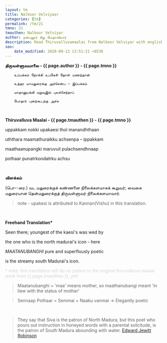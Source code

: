 ```yaml
---
layout: tm
title: Nalkoor Velviyaar
categories: [tm]
permalink: /tm/21
tmno: 21
tmauthen: Nalkoor Velviyar
author: நன்பலூர் சிறு மேதாவியார்
description: Read Thiruvalluvamaalai from Nalkoor Velviyar with english translation
seo:
    date_modified: 2020-09-13 13:51:21 +0530
---
```


**திருவள்ளுவமாலை - {{ page.author }} - {{ page.tmno }}**
	
        உப்பக்கம் நோக்கி உபகேசி தோள் மணந்தான்

        உத்தர மாமதுரைக்கு அச்சென்ப – இப்பக்கம்

        மாதானுபங்கி மறுவுஇல் புலச்செந்நாப்

        போதார் புனற்கூடற்கு அச்சு

<br>

**Thiruvalluva Maalai - {{ page.tmauthen }} - {{ page.tmno }}**

uppakkam nokki upakaesi thol manandhthaan

uththara maamathuraikku achsenpa – ippakkam

maathaanupangki maruvuil pulachsendhnaap

pothaar punatrkoodatrku achsu

<br>

**விளக்கம்**

(பொ--ரை.) வட மதுரைக்குக் கண்ணனை நிலைக்களமாகக் கூறுவர்; வைகை மதுரையான தென்மதுரைக்குத் திருவள்ளுவர் நிலைக்களமாவார்.
> note - upakesi is attributed to Kannan(Vishu) in this translation. 

<br>

**Freehand Translation\***

Seen there; youngest of the kaesi's was wed by

the one who is the north madurai's icon - here

*MAATANUBANGHI* pure and superflously poetic 

is the streamy south Madurai's icon.

<p style="color: lightgrey;">* note: this translation will do no justice to the original thiruvalluva maalai work from {{ page.tmauthen }}, yet!</p>

> Maatanubanghi = 'maa' means mother, so maathanubangi meant 'in liew with the status of mother'

> Sennaap Pothaar = Semmai + Naaku vanmai -> Elegantly poetic

<br>

> They say that Siva is the patron of North Madura, but this poet who pours out instruction in honeyed words with a parental solicitude, is the patron of South Madura abounding with water.
<a href="https://archive.org/details/tamilwisdomtradi0000robi" target="_blank">Edward Jewitt Robinson</a>
